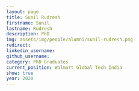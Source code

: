 ```yaml
---
layout: page
title: Sunil Rudresh
firstname: Sunil
lastname: Rudresh
description: PhD 
img: assets/img/people/alumni/sunil-rudresh.png
redirect: 
linkedin_username: 
github_username:
category: PhD Graduates
current_position: Walmart Global Tech India
show: true
year: 2020
---
```

